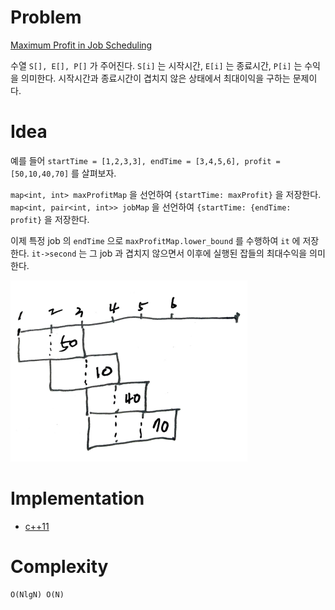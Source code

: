 # Problem

[Maximum Profit in Job Scheduling](https://leetcode.com/problems/maximum-profit-in-job-scheduling/)

수열 `S[], E[], P[]` 가 주어진다. `S[i]` 는 시작시간, `E[i]` 는
종료시간, `P[i]` 는 수익을 의미한다. 시작시간과 종료시간이 겹치지 않은
상태에서 최대이익을 구하는 문제이다.

# Idea

예를 들어 `startTime = [1,2,3,3], endTime = [3,4,5,6], profit = [50,10,40,70]`
를 살펴보자. 

`map<int, int> maxProfitMap` 을 선언하여 `{startTime: maxProfit}` 을
저장한다.  `map<int, pair<int, int>> jobMap` 을 선언하여
`{startTime: {endTime: profit}` 을 저장한다.

이제 특정 job 의 `endTime` 으로 `maxProfitMap.lower_bound` 를 수행하여
`it` 에 저장한다. `it->second` 는 그 job 과 겹치지 않으면서 이후에 실행된 잡들의
최대수익을 의미한다.

![](barchart.png)

# Implementation

* [c++11](a.cpp)

# Complexity

```
O(NlgN) O(N)
```
